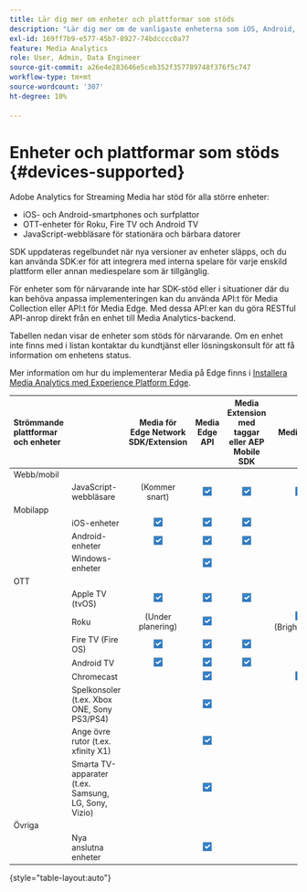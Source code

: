 ```yaml
---
title: Lär dig mer om enheter och plattformar som stöds
description: "Lär dig mer om de vanligaste enheterna som iOS, Android, OTT-enheter och JavaScript-webbläsare som Adobe Analytics för Streaming Media stöder."
exl-id: 169ff7b9-e577-45b7-8927-74bdcccc0a77
feature: Media Analytics
role: User, Admin, Data Engineer
source-git-commit: a26e4e283646e5ceb352f357789748f376f5c747
workflow-type: tm+mt
source-wordcount: '307'
ht-degree: 10%

---
```


# Enheter och plattformar som stöds {#devices-supported}

Adobe Analytics for Streaming Media har stöd för alla större enheter:

* iOS- och Android-smartphones och surfplattor
* OTT-enheter för Roku, Fire TV och Android TV
* JavaScript-webbläsare för stationära och bärbara datorer

SDK uppdateras regelbundet när nya versioner av enheter släpps, och du kan använda SDK:er för att integrera med interna spelare för varje enskild plattform eller annan mediespelare som är tillgänglig.

För enheter som för närvarande inte har SDK-stöd eller i situationer där du kan behöva anpassa implementeringen kan du använda API:t för Media Collection eller API:t för Media Edge. Med dessa API:er kan du göra RESTful API-anrop direkt från en enhet till Media Analytics-backend.

Tabellen nedan visar de enheter som stöds för närvarande. Om en enhet inte finns med i listan kontaktar du kundtjänst eller lösningskonsult för att få information om enhetens status.

Mer information om hur du implementerar Media på Edge finns i [Installera Media Analytics med Experience Platform Edge](/help/implementation/edge/implementation-edge.md).

| Strömmande plattformar och enheter | | Media för Edge Network SDK/Extension | Media Edge API | Media Extension med taggar eller AEP Mobile SDK | Media SDK | Media Collection API |
|:---|:---|:---:|:---:|:---:|:---:|:---:|
| Webb/mobil | | | | | |
| | JavaScript-webbläsare | (Kommer snart) | ![Stöds](/help/assets/icon-blue-check.png) | ![Stöds](/help/assets/icon-blue-check.png) | ![Stöds](/help/assets/icon-blue-check.png) | ![Stöds](/help/assets/icon-blue-check.png) |
| Mobilapp | | | | | |
| | iOS-enheter | ![Stöds](/help/assets/icon-blue-check.png) | ![Stöds](/help/assets/icon-blue-check.png) | ![Stöds](/help/assets/icon-blue-check.png) | | ![Stöds](/help/assets/icon-blue-check.png) | |
| | Android-enheter | ![Stöds](/help/assets/icon-blue-check.png) | ![Stöds](/help/assets/icon-blue-check.png) | ![Stöds](/help/assets/icon-blue-check.png) | | ![Stöds](/help/assets/icon-blue-check.png) |
| | Windows-enheter | | ![Stöds](/help/assets/icon-blue-check.png) | | | ![Stöds](/help/assets/icon-blue-check.png) |
| OTT | | | | | | |
| | Apple TV (tvOS) | ![Stöds](/help/assets/icon-blue-check.png) | ![Stöds](/help/assets/icon-blue-check.png) | ![Stöds](/help/assets/icon-blue-check.png) | | ![Stöds](/help/assets/icon-blue-check.png) |
| | Roku | (Under planering) | ![Stöds](/help/assets/icon-blue-check.png) | | ![Stöds](/help/assets/icon-blue-check.png)<br>(BrightScript) | ![Stöds](/help/assets/icon-blue-check.png)<br>(inbyggt) |
| | Fire TV (Fire OS) | ![Stöds](/help/assets/icon-blue-check.png) | ![Stöds](/help/assets/icon-blue-check.png) | ![Stöds](/help/assets/icon-blue-check.png) | | ![Stöds](/help/assets/icon-blue-check.png) |
| | Android TV | ![Stöds](/help/assets/icon-blue-check.png) | ![Stöds](/help/assets/icon-blue-check.png) | ![Stöds](/help/assets/icon-blue-check.png) | | ![Stöds](/help/assets/icon-blue-check.png) |
| | Chromecast | | ![Stöds](/help/assets/icon-blue-check.png) | | ![Stöds](/help/assets/icon-blue-check.png) | ![Stöds](/help/assets/icon-blue-check.png) |
| | Spelkonsoler (t.ex. Xbox ONE, Sony PS3/PS4) | | ![Stöds](/help/assets/icon-blue-check.png) | | | ![Stöds](/help/assets/icon-blue-check.png) |
| | Ange övre rutor (t.ex. xfinity X1) | | ![Stöds](/help/assets/icon-blue-check.png) | | | ![Stöds](/help/assets/icon-blue-check.png) |
| | Smarta TV-apparater (t.ex. Samsung, LG, Sony, Vizio) | | ![Stöds](/help/assets/icon-blue-check.png) | | | ![Stöds](/help/assets/icon-blue-check.png) |
| Övriga | | | | | | |
| | Nya anslutna enheter | | ![Stöds](/help/assets/icon-blue-check.png) | | | ![Stöds](/help/assets/icon-blue-check.png) |

{style="table-layout:auto"}
